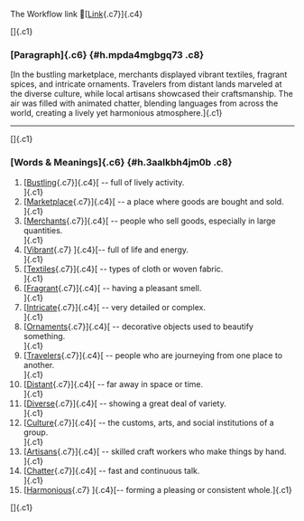 The Workflow link
👏[[Link](https://www.google.com/url?q=http://www.google.com&sa=D&source=editors&ust=1757420286444426&usg=AOvVaw1Om73bTVzc2XqkPKKe8Esv){.c7}]{.c4}

[]{.c1}

### [Paragraph]{.c6} {#h.mpda4mgbgq73 .c8}

[In the bustling marketplace, merchants displayed vibrant textiles,
fragrant spices, and intricate ornaments. Travelers from distant lands
marveled at the diverse culture, while local artisans showcased their
craftsmanship. The air was filled with animated chatter, blending
languages from across the world, creating a lively yet harmonious
atmosphere.]{.c1}

------------------------------------------------------------------------

[]{.c1}

### [Words & Meanings]{.c6} {#h.3aalkbh4jm0b .c8}

1.  [[Bustling](https://www.google.com/url?q=http://www.google.com&sa=D&source=editors&ust=1757420286445361&usg=AOvVaw1RGHaq86TQt14r5LeLNnQd){.c7}]{.c4}[ --
    full of lively activity.\
    ]{.c1}
2.  [[Marketplace](https://www.google.com/url?q=http://www.google.com&sa=D&source=editors&ust=1757420286445637&usg=AOvVaw3jqKj5w581cDBwemht-WPj){.c7}]{.c4}[ --
    a place where goods are bought and sold.\
    ]{.c1}
3.  [[Merchants](https://www.google.com/url?q=http://www.google.com&sa=D&source=editors&ust=1757420286445802&usg=AOvVaw2tZy-yZ-o8r535PyFFDPry){.c7}]{.c4}[ --
    people who sell goods, especially in large quantities.\
    ]{.c1}
4.  [[Vibrant](https://www.google.com/url?q=http://www.google.com&sa=D&source=editors&ust=1757420286446088&usg=AOvVaw3cXXbr8ymxDJMPXapZaXRc){.c7}
    ]{.c4}[-- full of life and energy.\
    ]{.c1}
5.  [[Textiles](https://www.google.com/url?q=http://www.google.com&sa=D&source=editors&ust=1757420286446234&usg=AOvVaw2nPIDkcca4cy5kRuBqw7z0){.c7}]{.c4}[ --
    types of cloth or woven fabric.\
    ]{.c1}
6.  [[Fragrant](https://www.google.com/url?q=http://www.google.com&sa=D&source=editors&ust=1757420286446488&usg=AOvVaw1CbYUURu-nTSIVEpyN4vc8){.c7}]{.c4}[ --
    having a pleasant smell.\
    ]{.c1}
7.  [[Intricate](https://www.google.com/url?q=http://www.google.com&sa=D&source=editors&ust=1757420286446693&usg=AOvVaw1ETefvubgq3DHVFTZsVgmA){.c7}]{.c4}[ --
    very detailed or complex.\
    ]{.c1}
8.  [[Ornaments](https://www.google.com/url?q=http://www.google.com&sa=D&source=editors&ust=1757420286446953&usg=AOvVaw26H8ADld4fwYjJytvv6dzg){.c7}]{.c4}[ --
    decorative objects used to beautify something.\
    ]{.c1}
9.  [[Travelers](https://www.google.com/url?q=http://www.google.com&sa=D&source=editors&ust=1757420286447201&usg=AOvVaw1utm6WgNGnijJ2A25Rv7OP){.c7}]{.c4}[ --
    people who are journeying from one place to another.\
    ]{.c1}
10. [[Distant](https://www.google.com/url?q=http://www.google.com&sa=D&source=editors&ust=1757420286447396&usg=AOvVaw0btiyFeblKc3iKq2UkYUtk){.c7}]{.c4}[ --
    far away in space or time.\
    ]{.c1}
11. [[Diverse](https://www.google.com/url?q=http://www.google.com&sa=D&source=editors&ust=1757420286447524&usg=AOvVaw2YIWD7gIC5AMU3R9ctNLT0){.c7}]{.c4}[ --
    showing a great deal of variety.\
    ]{.c1}
12. [[Culture](https://www.google.com/url?q=http://www.google.com&sa=D&source=editors&ust=1757420286447683&usg=AOvVaw1TOk78CEvM-x5VIu1mUZw-){.c7}]{.c4}[ --
    the customs, arts, and social institutions of a group.\
    ]{.c1}
13. [[Artisans](https://www.google.com/url?q=http://www.google.com&sa=D&source=editors&ust=1757420286447921&usg=AOvVaw1zOumXGSJ5GdueEDoL-z_S){.c7}]{.c4}[ --
    skilled craft workers who make things by hand.\
    ]{.c1}
14. [[Chatter](https://www.google.com/url?q=http://www.google.com&sa=D&source=editors&ust=1757420286448133&usg=AOvVaw2X-8TzaL9Vy2e3ujt7I-Ee){.c7}]{.c4}[ --
    fast and continuous talk.\
    ]{.c1}
15. [[Harmonious](https://www.google.com/url?q=http://www.google.com&sa=D&source=editors&ust=1757420286448347&usg=AOvVaw12TzG9dMhPRt6nqA3VzQFJ){.c7}
    ]{.c4}[-- forming a pleasing or consistent whole.]{.c1}

[]{.c1}
